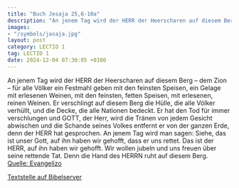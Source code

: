 ```yaml
---
title: "Buch Jesaja 25,6-10a"
description: "An jenem Tag wird der HERR der Heerscharen auf diesem Berg – dem Zion – für alle Völker ein Festmahl geben mit den feinsten Speisen, ein Gelage mit erlesenen Weinen, mit den feinsten, fetten Speisen, mit erlesenen, reinen Weinen. Er verschlingt auf diesem Berg die Hülle, die alle...."
images:
- "/symbols/jasaja.jpg"
layout: post
category: LECTIO 1
tag: LECTIO 1
date: 2024-12-04 07:30:05 +0100
---
```

An jenem Tag wird der HERR der Heerscharen auf diesem Berg – dem Zion – für alle Völker ein Festmahl geben mit den feinsten Speisen, ein Gelage mit erlesenen Weinen, mit den feinsten, fetten Speisen, mit erlesenen, reinen Weinen.
Er verschlingt auf diesem Berg die Hülle, die alle Völker verhüllt, und die Decke, die alle Nationen bedeckt.<!--more-->
Er hat den Tod für immer verschlungen und GOTT, der Herr, wird die Tränen von jedem Gesicht abwischen und die Schande seines Volkes entfernt er von der ganzen Erde, denn der HERR hat gesprochen.
An jenem Tag wird man sagen: Siehe, das ist unser Gott, auf ihn haben wir gehofft, dass er uns rettet. Das ist der HERR, auf ihn haben wir gehofft. Wir wollen jubeln und uns freuen über seine rettende Tat.
Denn die Hand des HERRN ruht auf diesem Berg.<br>
[Quelle: Evangelizo](https://evangeliumtagfuertag.org/DE/gospel)

[Textstelle auf Bibelserver](https://www.bibleserver.com/EU/Jesaja25,6-10a)

